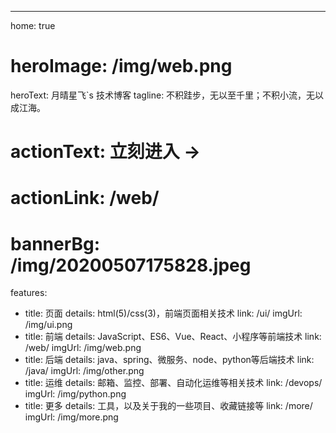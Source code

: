 ---
home: true
# heroImage: /img/web.png
heroText: 月晴星飞`s 技术博客
tagline: 不积跬步，无以至千里；不积小流，无以成江海。
# actionText: 立刻进入 →
# actionLink: /web/
# bannerBg: /img/20200507175828.jpeg

features:
  - title: 页面
    details: html(5)/css(3)，前端页面相关技术
    link: /ui/
    imgUrl: /img/ui.png
  - title: 前端
    details: JavaScript、ES6、Vue、React、小程序等前端技术
    link: /web/
    imgUrl: /img/web.png
  - title: 后端
    details: java、spring、微服务、node、python等后端技术
    link: /java/
    imgUrl: /img/other.png
  - title: 运维
    details: 邮箱、监控、部署、自动化运维等相关技术
    link: /devops/
    imgUrl: /img/python.png
  - title: 更多
    details: 工具，以及关于我的一些项目、收藏链接等
    link: /more/
    imgUrl: /img/more.png

